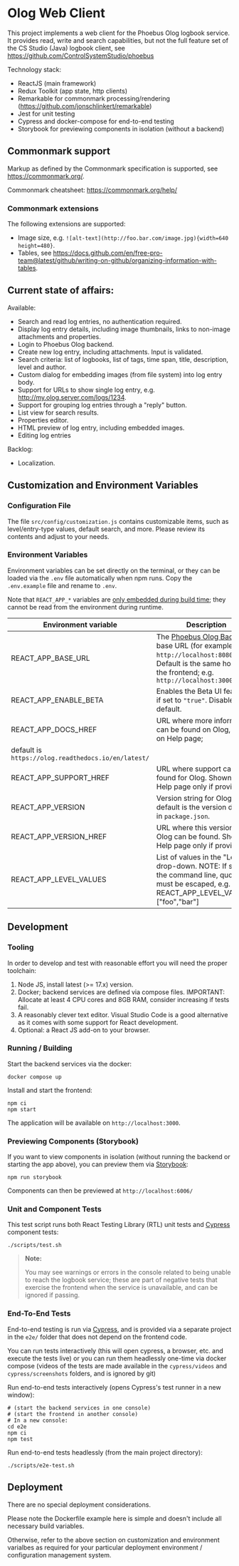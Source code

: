 # Olog Web Client

This project implements a web client for the Phoebus Olog logbook service. It provides read, write and search capabilities, but not the full feature set of the CS Studio (Java) logbook client, see https://github.com/ControlSystemStudio/phoebus

Technology stack:
* ReactJS (main framework)
* Redux Toolkit (app state, http clients)
* Remarkable for commonmark processing/rendering (https://github.com/jonschlinkert/remarkable)
* Jest for unit testing
* Cypress and docker-compose for end-to-end testing
* Storybook for previewing components in isolation (without a backend)

## Commonmark support
Markup as defined by the Commonmark specification is supported, see https://commonmark.org/.

Commonmark cheatsheet: https://commonmark.org/help/

### Commonmark extensions
The following extensions are supported:
- Image size, e.g. `![alt-text](http://foo.bar.com/image.jpg){width=640 height=480}`.
- Tables, see https://docs.github.com/en/free-pro-team@latest/github/writing-on-github/organizing-information-with-tables.

## Current state of affairs:

Available:
* Search and read log entries, no authentication required.
* Display log entry details, including image thumbnails, links to non-image attachments and properties.
* Login to Phoebus Olog backend.
* Create new log entry, including attachments. Input is validated.
* Search criteria: list of logbooks, list of tags, time span, title, description, level and author.
* Custom dialog for embedding images (from file system) into log entry body.
* Support for URLs to show single log entry, e.g. http://my.olog.server.com/logs/1234.
* Support for grouping log entries through a "reply" button. 
* List view for search results.
* Properties editor.
* HTML preview of log entry, including embedded images.
* Editing log entries

Backlog:
* Localization.

## Customization and Environment Variables

### Configuration File

The file `src/config/customization.js` contains customizable items, such as level/entry-type values, default search, and more. Please review its contents and adjust to your needs.

### Environment Variables

Environment variables can be set directly on the terminal, or they can be loaded via the `.env` file automatically when npm runs. Copy the `.env.example` file and rename to `.env`.

Note that `REACT_APP_*` variables are [only embedded during build time](https://create-react-app.dev/docs/adding-custom-environment-variables/); they cannot be read from the environment during runtime. 

| Environment variable     | Description |
| -------------------------|-------------|
| REACT_APP_BASE_URL       | The [Phoebus Olog Backend](https://github.com/Olog/phoebus-olog) base URL (for example: `http://localhost:8080/Olog`). Default is the same host as the frontend; e.g. `http://localhost:3000` |
| REACT_APP_ENABLE_BETA    | Enables the Beta UI features if set to `"true"`. Disabled by default. |
| REACT_APP_DOCS_HREF      | URL where more information can be found on Olog, shown on Help page; 
default is `https://olog.readthedocs.io/en/latest/` |
| REACT_APP_SUPPORT_HREF   | URL where support can be found for Olog. Shown on Help page only if provided. |
| REACT_APP_VERSION        | Version string for Olog; default is the version defined in `package.json`. |
| REACT_APP_VERSION_HREF   | URL where this version of Olog can be found. Shown on Help page only if provided. |
| REACT_APP_LEVEL_VALUES   | List of values in the "Level" drop-down. NOTE: If set on the command line, quotes must be escaped, e.g. REACT_APP_LEVEL_VALUES=[\"foo\",\"bar\"] |

## Development 

### Tooling

In order to develop and test with reasonable effort you will need the proper toolchain:

1. Node JS, install latest (>= 17.x) version.
1. Docker; backend services are defined via compose files. IMPORTANT: Allocate at least 4 CPU cores and 8GB RAM, consider increasing if tests fail.
1. A reasonably clever text editor. Visual Studio Code is a good alternative as it comes with some support for React development.
1. Optional: a React JS add-on to your browser.

### Running / Building

Start the backend services via the docker:
```
docker compose up
```

Install and start the frontend:
```
npm ci
npm start
```

The application will be available on `http://localhost:3000`.

### Previewing Components (Storybook)

If you want to view components in isolation (without running the backend or starting the app above), 
you can preview them via [Storybook](https://storybook.js.org/):

```
npm run storybook
```

Components can then be previewed at `http://localhost:6006/`

### Unit and Component Tests

This test script runs both React Testing Library (RTL) unit tests and [Cypress](https://www.cypress.io/) component tests:

```
./scripts/test.sh
```

> **Note:**
> 
> You may see warnings or errors in the console related to being unable
to reach the logbook service; these are part of negative tests that exercise
the frontend when the service is unavailable, and can be ignored if passing.

### End-To-End Tests

End-to-end testing is run via [Cypress](https://www.cypress.io/), and is provided via a separate project in the `e2e/` folder that does not depend on the frontend code. 

You can run tests interactively (this will open cypress, a browser, etc. and execute the tests live) or you can run them headlessly one-time via docker compose (videos of the tests are made available in the `cypress/videos` and `cypress/screenshots` folders, and is ignored by git)

Run end-to-end tests interactively (opens Cypress's test runner in a new window):

```
# (start the backend services in one console)
# (start the frontend in another console)
# In a new console:
cd e2e
npm ci
npm test
```

Run end-to-end tests headlessly (from the main project directory):
```
./scripts/e2e-test.sh
```

## Deployment

There are no special deployment considerations. 

Please note the Dockerfile example here is simple and doesn't include all necessary build variables.

Otherwise, refer to the above section on customization and environment varialbes as required for your particular deployment environment / configuration management system.